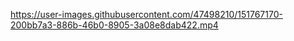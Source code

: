 

https://user-images.githubusercontent.com/47498210/151767170-200bb7a3-886b-46b0-8905-3a08e8dab422.mp4

